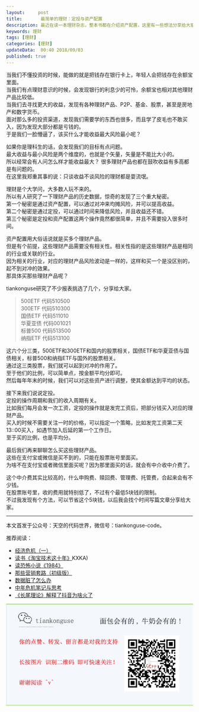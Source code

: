 ```yaml
---   
layout:     post  
title:       最简单的理财：定投与资产配置  
description: 最近在读一本理财杂志，整本书都在介绍资产配置，这里有一些想法分享给大家。      
keywords: 理财 
tags: [理财]  
categories: [理财]  
updateData:  00:40 2018/09/03   
published: true   
---  
```


 


当我们不懂投资的时候，能做的就是把钱存在银行卡上，年轻人会把钱存在余额宝里面。    
当我们有点理财意识的时候，会发现银行的利息少的可怜，余额宝也相对其他理财产品比较低。    
当我们去寻找更大的收益，发现有各种理财产品、P2P、基金、股票，甚至是房地产和数字货币。  
面对那么多的投资渠道，发现我们需要学的东西也很多，而且学了皮毛也不敢买入，因为发现大部分都是亏钱的。  
于是我们一脸懵逼了，该买什么才能收益最大风险最小呢？    


如果你是理科生的话，会发现我们的目标有点问题。    
最大收益与最小风险是两个维度的，也就是个矢量，矢量是不能比大小的。  
所以经常会有人问怎么样才能收益最大？ 很多理财产品也都在鼓吹收益有多高都是有问题的。    
在这里我郑重其事的说：只谈收益不谈风险的理财都是耍流氓。    


理财是个大学问，大多数人玩不来的。    
所以有人研究了一下理财产品的历史数据，惊奇的发现了三个重大秘密。  
第一个秘密是通过资产配置，可以通过对冲来均摊风险，并可以提高收益。      
第二个秘密是通过定投，可以通过时间来降低风险，并且收益还不错。  
第三个秘密是定投和资产配置这两个操作竟然都很简单，并且不需要投入很多时间。    

资产配置用大俗话说就是买多个理财产品。    
但是有个前提，这些理财产品需要没有相关性。相关性指的是这些理财产品是相同的行业或关联的行业。    
因为相关的行业，对应的理财产品风险波动是一样的，这样和买一个是没区别的，起不到对冲的效果。    
那具体买那些理财产品呢？    


tiankonguse研究了不少报表挑选了几个，分享给大家。    


> 500ETF 代码510500  
> 300ETF 代码510300   
> 国债ETF 代码511010  
> 华夏亚债 代码001021  
> 标普500 代码513500  
> 纳指ETF 代码513100  


这六个分三类，500ETF和300ETF和国内的股票相关，国债ETF和华夏亚债与国债相关，标普500和纳指ETF与国外的股票相关。    
通过这三类股票，我们就可以起到对冲的作用了。    
至于他们的比例，可以简单点，按金额平均分即可。    
然后每年年末的时候，我们可以对这些资产进行调整，使其金额达到平均的状态。    


接下来我们说说定投。    
定投的操作周期和我们的收入周期有关。    
比如我们每月会发一次工资，定投的操作就是发完工资后，把部分钱买入对应的理财产品。  
买入的时候不需要关注一时的价格，可以指定一个策略，比如发完工资第二天13::00买入，如遇节加入后延的第一个工作日。    
至于买的比例，也是平均分。    
  

最后我们再来聊聊怎么买这些理财产品。    
这些在支付宝或微信是买不到的，只能在股票账号里面买。    
为啥不在支付宝或者微信里面买呢？因为那里面买的话，就会有中介收中介费了。    



这个中介费其实比较高的，什么申购费、赎回费、管理费、托管费，合起来会有不少钱。    
在股票账号里，收的费用就特别低了，不过有个最低5块钱的限制。    
不过我发现有个方法，可以节省这个5块钱，以后我会找个时间写篇文章分享给大家。    



---


本文首发于公众号：天空的代码世界，微信号：tiankonguse-code。  


推荐阅读：  


* [经济危机（一）](https://mp.weixin.qq.com/s/hxO7oR8cLljSClYS-yE6pw)   
* [读书《淘宝技术这十年》](https://mp.weixin.qq.com/s/IeOQGh22U_1TPrf6sYYTkQ)KXKA)   
* [读恐怖小说《1984》](https://mp.weixin.qq.com/s/q7HL5o_R5cqJc0b9Ll7EMw)    
* [那些营销套路（初级版）](https://mp.weixin.qq.com/s/xdvqZo9ll6kaL66Cdx)   
* [数据脏了怎么办](https://mp.weixin.qq.com/s/Blw4yxmIsE51dzzbNcfFbg)    
* [中年危机笔记与思考](https://mp.weixin.qq.com/s/dFzDtZS0JN6hhpc1DF-e_g)     
* [《长尾理论》解释了抖音为啥火了](https://mp.weixin.qq.com/s/sFWtMYj_WOKdgjolo7T56A)  



![](/images/tiankonguse-support.png) 




